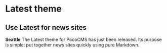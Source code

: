 # Latest theme
## Use Latest for news sites

**Seattle** The Latest theme for PocoCMS has just been released. 
Its purpose is simple: put together news sites quickly using pure Markdown.

